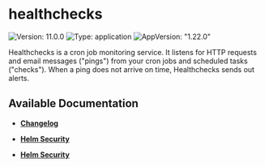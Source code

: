 # healthchecks

![Version: 11.0.0](https://img.shields.io/badge/Version-11.0.0-informational?style=flat-square) ![Type: application](https://img.shields.io/badge/Type-application-informational?style=flat-square) ![AppVersion: "1.22.0"](https://img.shields.io/badge/AppVersion-"1.22.0"-informational?style=flat-square)

Healthchecks is a cron job monitoring service. It listens for HTTP requests and email messages ("pings") from your cron jobs and scheduled tasks ("checks"). When a ping does not arrive on time, Healthchecks sends out alerts.

## Available Documentation

- [**Changelog**](CHANGELOG)

- [**Helm Security**](container-security)

- [**Helm Security**](helm-security)

